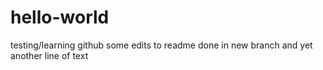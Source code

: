 # hello-world
testing/learning github
some edits to readme done in new branch
and yet another line of text
